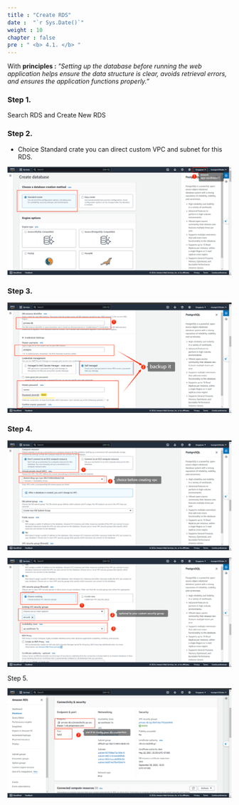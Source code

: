 ```yaml
---
title : "Create RDS"
date :  "`r Sys.Date()`" 
weight : 10
chapter : false
pre : " <b> 4.1. </b> "
---
```



With **principles :**  *"Setting up the database before running the web application helps ensure the data structure is clear, avoids retrieval errors, and ensures the application functions properly.”*

### **Step 1.**

Search RDS and Create New RDS

### **Step 2.**

- Choice Standard crate you can direct custom VPC and subnet for this RDS.

![Screenshot (247)(1).png](Screenshot_(247)(1).png)

### Step 3.

![Screenshot (248)(1).png](Screenshot_(248)(1).png)

### Step 4.

![Screenshot (249)(1).png](Screenshot_(249)(1).png)

![Screenshot (250)(1).png](Screenshot_(250)(1).png)

Step 5. 

![Screenshot (314)(1).png](Screenshot_(314)(1).png)

